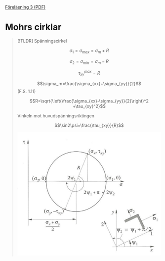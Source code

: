 [Föreläsning 3 (PDF)](PDF/F3.pdf)

# Mohrs cirklar

> [!TLDR] Spänningscirkel
>
> $$\sigma_1=\sigma_{max}=\sigma_m+R$$
>
> $$\sigma_2=\sigma_{min}=\sigma_m-R$$
> 
> $$\tau_{xy}^{max}=R$$
>
> $$\sigma_m=\frac{\sigma_{xx}+\sigma_{yy}}{2}$$ (F.S. 1.11)
>
> $$R=\sqrt{\left(\frac{\sigma_{xx}-\sigma_{yy}}{2}\right)^2 +\tau_{xy}^2}$$
> 
> 
> Vinkeln mot huvudspänningsriktingen
> 
> $$\sin2\psi=\frac{\tau_{xy}}{R}$$
>
> ![spänningscirkel](IMG/spänningscirkel.png) 
> 
